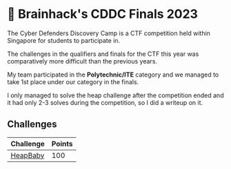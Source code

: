 # 🏁 Brainhack's CDDC Finals 2023

The Cyber Defenders Discovery Camp is a CTF competition held within Singapore for students to participate in.

The challenges in the qualifiers and finals for the CTF this year was comparatively more difficult than the previous years.

My team participated in the **Polytechnic/ITE** category and we managed to take 1st place under our category in the finals.

I only managed to solve the heap challenge after the competition ended and it had only 2-3 solves during the competition, so I did a writeup on it.

## Challenges

| Challenge                                                      | Points |
| -------------------------------------------------------------- | ------ |
| [HeapBaby](../../2023/brainhacks-cddc-finals-2023/heapbaby.md) | 100    |
